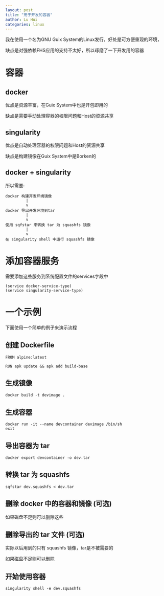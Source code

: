 ```yaml
---
layout: post
title: "用于开发的容器"
author: Lu Hui
categories: linux
---
```


我在使用一个名为GNU Guix System的Linux发行，好处是可方便重现的环境，

缺点是对强依赖FHS应用的支持不太好，所以琢磨了一下开发用的容器

# 容器

## docker

优点是资源丰富，在Guix System中也是开包即用的

缺点是需要手动处理容器的权限问题和Host的资源共享

## singularity

优点是自动处理容器的权限问题和Host的资源共享

缺点是构建镜像在Guix System中是Borken的

## docker + singularity

所以需要:

```
docker 构建开发环境镜像
         |
         v
docker 导出开发环境到tar
         |
         v
使用 sqfstar 来转换 tar 为 squashfs 镜像
         |
         v
在 singularity shell 中运行 squashfs 镜像
```

# 添加容器服务

需要添加这些服务到系统配置文件的services字段中

```
(service docker-service-type)
(service singularity-service-type)
```

# 一个示例

下面使用一个简单的例子来演示流程

## 创建 Dockerfile

```
FROM alpine:latest

RUN apk update && apk add build-base
```


## 生成镜像

```
docker build -t devimage .
```

## 生成容器

```
docker run -it --name devcontainer devimage /bin/sh
exit
```

## 导出容器为 tar

```
docker export devcontainer -o dev.tar
```

## 转换 tar 为 squashfs

```
sqfstar dev.squashfs < dev.tar
```



## 删除 docker 中的容器和镜像 (可选)

如果磁盘不足则可以删除这些

## 删除导出的 tar 文件 (可选)

实际以后用到的只有 squashfs 镜像，tar是不被需要的

如果磁盘不足则可以删除

## 开始使用容器

```
singularity shell -e dev.squashfs
```



